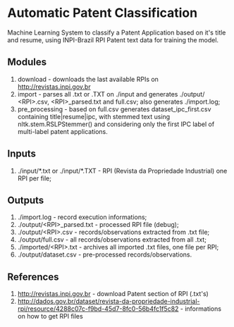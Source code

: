 # Automatic Patent Classification
Machine Learning System to classify a Patent Application based on it's title and 
resume, using INPI-Brazil RPI Patent text data for training the model.

## Modules
1. download - downloads the last available RPIs on http://revistas.inpi.gov.br
2. import  - parses all .txt or .TXT on ./input and generates ./output/
\<RPI>.csv, \<RPI>_parsed.txt and full.csv; also generates ./import.log;
3. pre_processing - based on full.csv generates dataset_ipc_first.csv containing 
title|resume|ipc, with stemmed text using nltk.stem.RSLPStemmer()
and considering only the first IPC label of multi-label patent
applications.

## Inputs
1. ./input/\*.txt or ./input/\*.TXT - RPI (Revista da Propriedade 
Industrial) one RPI per file;

## Outputs
1. ./import.log - record execution informations;
2. ./output/\<RPI>_parsed.txt - processed RPI file (debug);
3. ./output/\<RPI>.csv - records/observations extracted from <RPI>.txt file;
4. ./output/full.csv - all records/observations extracted from all <RPI>.txt;
5. ./imported/\<RPI>.txt - archives all imported .txt files, one file per RPI;
6. ./output/dataset.csv - pre-processed records/observations.

## References
1. http://revistas.inpi.gov.br - download Patent section of RPI (.txt's) 
2. http://dados.gov.br/dataset/revista-da-propriedade-industrial-rpi/resource/4288c07c-f9bd-45d7-8fc0-56b4fc1f5c82 - informations on how to get RPI files

